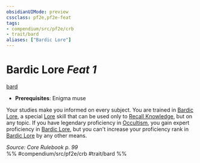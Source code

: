 ```yaml
---
obsidianUIMode: preview
cssclass: pf2e,pf2e-feat
tags:
- compendium/src/pf2e/crb
- trait/bard
aliases: ["Bardic Lore"]
---
```

# Bardic Lore  *Feat 1*  
[bard](../../rules/traits/bard.md)  

- **Prerequisites**: Enigma muse

Your studies make you informed on every subject. You are trained in [Bardic Lore](../skills.md#Lore), a special [Lore](../skills.md#Lore) skill that can be used only to [Recall Knowledge](../../rules/actions/recall-knowledge.md), but on any topic. If you have legendary proficiency in [Occultism](../skills.md#Occultism), you gain expert proficiency in [Bardic Lore](../skills.md#Lore), but you can't increase your proficiency rank in [Bardic Lore](../skills.md#Lore) by any other means.

*Source: Core Rulebook p. 99*  
%% #compendium/src/pf2e/crb #trait/bard %%